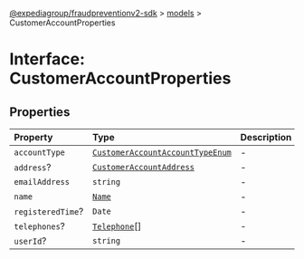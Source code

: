 [@expediagroup/fraudpreventionv2-sdk](../../index.md) > [models](../index.md) > CustomerAccountProperties

# Interface: CustomerAccountProperties

## Properties

| Property | Type | Description | Source |
| :------ | :------ | :------ | :------ |
| `accountType` | [`CustomerAccountAccountTypeEnum`](../type-aliases/CustomerAccountAccountTypeEnum.md) | - | models/CustomerAccount.ts:85 |
| `address`? | [`CustomerAccountAddress`](../classes/CustomerAccountAddress.md) | - | models/CustomerAccount.ts:89 |
| `emailAddress` | `string` | - | models/CustomerAccount.ts:87 |
| `name` | [`Name`](../classes/Name.md) | - | models/CustomerAccount.ts:86 |
| `registeredTime`? | `Date` | - | models/CustomerAccount.ts:90 |
| `telephones`? | [`Telephone`](../classes/Telephone.md)[] | - | models/CustomerAccount.ts:88 |
| `userId`? | `string` | - | models/CustomerAccount.ts:84 |
